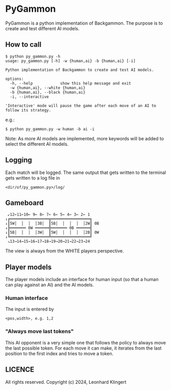# PyGammon
PyGammon is a python implementation of Backgammon.
The purpose is to create and test different AI models.

## How to call

```
$ python py_gammon.py -h
usage: py_gammon.py [-h] -w {human,ai} -b {human,ai} [-i]

Python implementation of Backgammon to create and test AI models.

options:
  -h, --help            show this help message and exit
  -w {human,ai}, --white {human,ai}
  -b {human,ai}, --black {human,ai}
  -i, --interactive

'Interactive' mode will pause the game after each move of an AI to follow its strategy.

```
e.g.:
```
$ python py_gammon.py -w human -b ai -i
```
Note: As more AI models are implemented, more keywords will be added to select the different AI models.

## Logging
Each match will be logged. The same output that gets written to the terminal gets written to a log file in
```
<dir/of/py_gammon.py>/log/
```

## Gameboard
```     
 ↙12←11←10← 9← 8← 7← 6← 5← 4← 3← 2← 1
↓╔═════════════════╦═════════════════╗
↓║5W│  │  │  │3B│  ║5B│  │  │  │  │2W║ 0B
↓╠═══════ 0W ══════╬═══════ 0B ══════╣
↓║5B│  │  │  │3W│  ║5W│  │  │  │  │2B║ 0W
↓╚═════════════════╩═════════════════╝
 ↘13→14→15→16→17→18→19→20→21→22→23→24
```
The view is always from the WHITE players perspective.


## Player models
The player models include an interface for human input (so that a human can play against an AI) and the AI models.

### Human interface
The input is entered by
```
<pos,width>, e.g. 1,2
```

### "Always move last tokens"
This AI opponent is a very simple one that follows the policy to always move the last possible token. For each move it can make, it iterates from the last position to the first index and tries to move a token.

## LICENCE
All rights reserved.
Copyright (c) 2024, Leonhard Klingert
